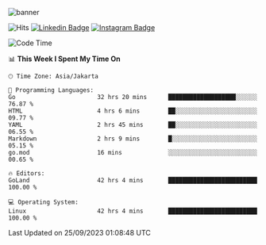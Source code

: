 ![banner](https://readme-typing-svg.herokuapp.com/?lines=Hello,+There!+👋;This+is+ryanbekhen....;Nice+to+meet+you!&center=false)

![Hits](https://hits.seeyoufarm.com/api/count/incr/badge.svg?url=https%3A%2F%2Fgithub.com%2Fryanbekhen%2Fhit-counter&count_bg=%2379C83D&title_bg=%23555555&icon=github.svg&icon_color=%23E7E7E7&title=Provile+views&edge_flat=true)
[![Linkedin Badge](https://img.shields.io/badge/-LinkedIn-0e76a8?style=flat-square&logo=Linkedin&logoColor=white)](https://linkedin.com/in/ryanbekhen)
[![Instagram Badge](https://img.shields.io/badge/-Instagram-e4405f?style=flat-square&logo=Instagram&logoColor=white)](https://instagram.com/ryanbekhen.dev/)

<!--START_SECTION:waka-->
![Code Time](http://img.shields.io/badge/Code%20Time-644%20hrs%2018%20mins-blue)

📊 **This Week I Spent My Time On** 

```text
🕑︎ Time Zone: Asia/Jakarta

💬 Programming Languages: 
Go                       32 hrs 20 mins      ███████████████████░░░░░░   76.87 % 
HTML                     4 hrs 6 mins        ██░░░░░░░░░░░░░░░░░░░░░░░   09.77 % 
YAML                     2 hrs 45 mins       ██░░░░░░░░░░░░░░░░░░░░░░░   06.55 % 
Markdown                 2 hrs 9 mins        █░░░░░░░░░░░░░░░░░░░░░░░░   05.15 % 
go.mod                   16 mins             ░░░░░░░░░░░░░░░░░░░░░░░░░   00.65 % 

🔥 Editors: 
GoLand                   42 hrs 4 mins       █████████████████████████   100.00 % 

💻 Operating System: 
Linux                    42 hrs 4 mins       █████████████████████████   100.00 % 
```


 Last Updated on 25/09/2023 01:08:48 UTC
<!--END_SECTION:waka-->
